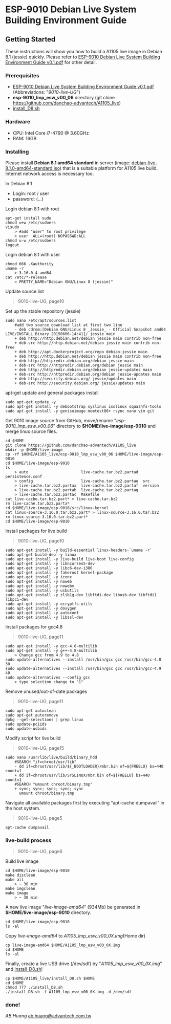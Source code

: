 # ESP-9010 Debian Live System Building Environment Guide

## Getting Started

These instructions will show you how to build a A1105 live image in Debian 8.1 (jessie) quickly.
Please refer to [ESP-9010 Debian Live System Building Environment Guide v0.1.pdf](https://github.com/danchao-advantech/A1105_live/blob/master/ESP-9010%20Debian%20Live%20System%20Building%20Environment%20Guide%20v0.1.pdf) for other detail.


### Prerequisites

* [ESP-9010 Debian Live System Building Environment Guide v0.1.pdf](https://github.com/danchao-advantech/A1105_live/blob/master/ESP-9010%20Debian%20Live%20System%20Building%20Environment%20Guide%20v0.1.pdf) (Abbreviations: "*9010-live-UG*")
* **esp-9010_lmp_esw_v00_06** directory (git clone https://github.com/danchao-advantech/A1105_live)
* [install_D8.sh](https://github.com/danchao-advantech/A1105_live/blob/master/install_D8.sh)


### Hardware

* CPU: Intel Core i7-4790 @ 3.60GHz
* RAM: 16GB


### Installing

Please install **Debian 8.1 amd64 standard** in server (image: [debian-live-8.1.0-amd64-standard.iso](http://cdimage.debian.org/mirror/cdimage/archive/8.1.0-live/amd64/iso-hybrid/debian-live-8.1.0-amd64-standard.iso)) that is 
a suitable platform for A1105 live build.  Internet network access is necessary too. 


In Debian 8.1
- Login:    root / user
- password: (...)


Login debian 8.1 with root

```
apt-get install sudo
chmod u+w /etc/sudoers
visudo
	> #add "user" to root privilege
	> user	ALL=(root) NOPASSWD:ALL
chmod u-w /etc/sudoers
logout
```


Login debian 8.1 with user

```
chmod 666 .Xauthority
uname -r
	> 3.16.0-4-amd64
cat /etc/*-release
	> PRETTY_NAME="Debian GNU/Linux 8 (jessie)"
```


Update source.list

> 9010-live-UG, page10

Set up the stable repository (jessie)
```
sudo nano /etc/apt/sources.list
	#add two source download list at first two line
	- deb cdrom:[Debian GNU/Linux 8 _Jessie_ - Official Snapshot amd64 LIVE/INSTALL Binary 20150606-14:41]/ jessie main
	+ deb http://http.debian.net/debian jessie main contrib non-free 
	+ deb-src http://http.debian.net/debian jessie main contrib non-free 
	+ deb http://apt.dockerproject.org/repo debian-jessie main
	+ deb http://http.debian.net/debian jessie main contrib non-free
	+ deb http://httpredir.debian.org/debian jessie main
	+ deb-src http://httpredir.debian.org/debian jessie main
	+ deb http://httpredir.debian.org/debian jessie-updates main
	+ deb-src http://httpredir.debian.org/debian jessie-updates main
	+ deb http://security.debian.org/ jessie/updates main
	+ deb-src http://security.debian.org/ jessie/updates main
```	


apt-get update and general packages install

```
sudo apt-get update -y
sudo apt-get install -y debootstrap syslinux isolinux squashfs-tools
sudo apt-get install -y genisoimage memtest86+ rsync nano vim git
```


Get 9010 image source from GitHub, move/rename "*esp-9010_lmp_esw_v00_06*" directory to **$HOME/live-image/esp-9010** and merge linux source files.

```
cd $HOME
git clone https://github.com/danchao-advantech/A1105_live
mkdir -p $HOME/live-image
cp -rf $HOME/A1105_live/esp-9010_lmp_esw_v00_06 $HOME/live-image/esp-9010
cd $HOME/live-image/esp-9010
ls
	> auto                       live-cache.tar.bz2.partad  persistence.conf
	> config                     live-cache.tar.bz2.partae  src
	> live-cache.tar.bz2.partaa  live-cache.tar.bz2.partaf  version
	> live-cache.tar.bz2.partab  live-cache.tar.bz2.partag
	> live-cache.tar.bz2.partac  Makefile
cat live-cache.tar.bz2.part* > live-cache.tar.bz2
rm live-cache.tar.bz2.parta*
cd $HOME/live-image/esp-9010/src/linux-kernel
cat linux-source-3.16.0.tar.bz2.part* > linux-source-3.16.0.tar.bz2
rm linux-source-3.16.0.tar.bz2.part*
cd $HOME/live-image/esp-9010
```


Install packages for live build

> 9010-live-UG, page10

```
sudo apt-get install -y build-essential linux-headers-`uname -r`
sudo apt-get build-dep -y linux
sudo apt-get install -y live-build live-boot live-config
sudo apt-get install -y libncurses5-dev
sudo apt-get install -y libc6-dev-i386
sudo apt-get install -y fakeroot kernel-package
sudo apt-get install -y iconx
sudo apt-get install -y noweb 
sudo apt-get install -y nowebm 
sudo apt-get install -y usbutils
sudo apt-get install -y zlib1g-dev libftdi-dev libusb-dev libftdi1 libpci-dev
sudo apt-get install -y ecryptfs-utils
sudo apt-get install -y doxygen 
sudo apt-get install -y autoconf 
sudo apt-get install -y libssl-dev
```


Install packages for gcc4.8 

> 9010-live-UG, page11

```
sudo apt-get install -y gcc-4.8-multilib
sudo apt-get install -y g++-4.8-multilib
	> Change gcc from 4.9 to 4.8
sudo update-alternatives --install /usr/bin/gcc gcc /usr/bin/gcc-4.8 30
sudo update-alternatives --install /usr/bin/gcc gcc /usr/bin/gcc-4.9 40
sudo update-alternatives --config gcc 
	> type selection change to "1"
```


Remove unused/out-of-date packages 

> 9010-live-UG, page11

```
sudo apt-get autoclean
sudo apt-get autoremove 
dpkg --get-selections | grep linux
sudo update-pciids
sudo update-usbids
```


Modify script for live build

> 9010-live-UG, page15

```
sudo nano /usr/lib/live/build/binary_hdd
	#SEARCH "if=chroot/usr/lib"
	- dd if=chroot/usr/lib/${_BOOTLOADER}/mbr.bin of=${FREELO} bs=440 count=1 
	+ dd if=chroot/usr/lib/SYSLINUX/mbr.bin of=${FREELO} bs=440 count=1 
	#SEARCH "umount chroot/binary.tmp"
	+ sync; sync; sync; sync; sync
	  umount chroot/binary.tmp 
```


Navigate all available packages first by executing “apt-cache dumpavail” in the host system. 

> 9010-live-UG, page5

```
apt-cache dumpavail
```


### live-build process

> 9010-live-UG, page6

Build live image

```
cd $HOME/live-image/esp-9010
make disclean
make all
	> ~ 30 min
make imgclean
make image
	> ~ 30 min
```


A new live image "*live-image-amd64*" (934Mb) be generated in **$HOME/live-image/esp-9010** directory.

```
cd $HOME/live-image/esp-9010
ls -al
```


Copy *live-image-amd64* to *A1105_lmp_esw_v00_0X.img*(Home dir)

```
cp live-image-amd64 $HOME/A1105_lmp_esw_v00_0X.img
cd $HOME
ls -al
```


Finally, create a live USB drive (/dev/sdf) by "*A1105_lmp_esw_v00_0X.img*" and [install_D8.sh](https://github.com/danchao-advantech/A1105_live/blob/master/install_D8.sh)!

```
cp $HOME/A1105_live/install_D8.sh $HOME
cd $HOME
chmod 777 ./install_D8.sh
./install_D8.sh -f A1105_lmp_esw_v00_0X.img -d /dev/sdf
```


### done!

*AB.Huang*
ab.huang@advantech.com.tw


